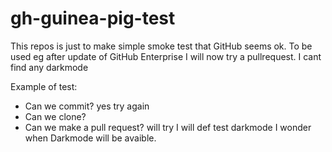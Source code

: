 # gh-guinea-pig-test
This repos is just to make simple smoke test that GitHub seems ok. To be used eg after update of GitHub Enterprise
I will now try a pullrequest. I cant find any darkmode

Example of test: 
* Can we commit? yes try again
* Can we clone?
* Can we make a pull request? will try
I will def test darkmode
I wonder when Darkmode will be avaible. 
